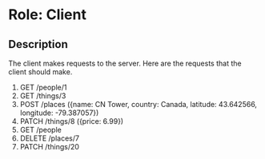 # Role: Client

## Description
The client makes requests to the server. Here are the requests that the client should make.

1. GET /people/1
2. GET /things/3
3. POST /places ({name: CN Tower, country: Canada, latitude: 43.642566, longitude: -79.387057})
4. PATCH /things/8 ({price: 6.99})
5. GET /people
6. DELETE /places/7
7. PATCH /things/20
